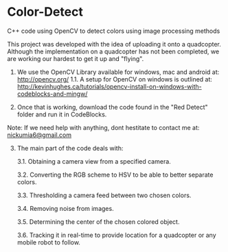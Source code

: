 Color-Detect
============

C++ code using OpenCV to detect colors using image processing methods

This project was developed with the idea of uploading it onto a quadcopter.  Although the implementation on a quadcopter has
not been completed, we are working our hardest to get it up and "flying".

1. We use the OpenCV Library available for windows, mac and android at:  http://opencv.org/
      1.1. A setup for OpenCV on windows is outlined at:  http://kevinhughes.ca/tutorials/opencv-install-on-windows-with-codeblocks-and-mingw/
      
2. Once that is working, download the code found in the "Red Detect" folder and run it in CodeBlocks.

Note: If we need help with anything, dont hestitate to contact me at: nickumia6@gmail.com


3. The main part of the code deals with:

     3.1. Obtaining a camera view from a specified camera.
     
     3.2. Converting the RGB scheme to HSV to be able to better separate colors.
     
     3.3. Thresholding a camera feed between two chosen colors.
    
     3.4. Removing noise from images.
     
     3.5. Determining the center of the chosen colored object.
     
     3.6. Tracking it in real-time to provide location for a quadcopter or any mobile robot to follow.

